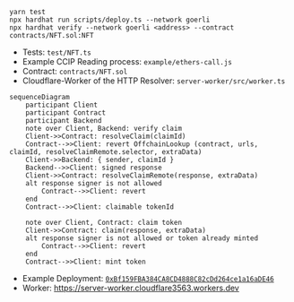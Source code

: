 ```shell
yarn test
npx hardhat run scripts/deploy.ts --network goerli
npx hardhat verify --network goerli <address> --contract contracts/NFT.sol:NFT
```

* Tests: `test/NFT.ts` 
* Example CCIP Reading process: `example/ethers-call.js`
* Contract: `contracts/NFT.sol`
* Cloudflare-Worker of the HTTP Resolver: `server-worker/src/worker.ts`

```mermaid
sequenceDiagram
    participant Client
    participant Contract
    participant Backend
    note over Client, Backend: verify claim
    Client->>Contract: resolveClaim(claimId)
    Contract-->>Client: revert OffchainLookup (contract, urls, claimId, resolveClaimRemote.selector, extraData)
    Client->>Backend: { sender, claimId }
    Backend-->>Client: signed response
    Client->>Contract: resolveClaimRemote(response, extraData)
    alt response signer is not allowed
        Contract-->>Client: revert
    end
    Contract-->>Client: claimable tokenId

    note over Client, Contract: claim token
    Client->>Contract: claim(response, extraData)
    alt response signer is not allowed or token already minted
        Contract-->>Client: revert
    end
    Contract-->>Client: mint token
```

- Example Deployment: [`0xBf159FBA384CA8CD4888C82cDd264ce1a16aDE46`](https://goerli.etherscan.io/address/0xBf159FBA384CA8CD4888C82cDd264ce1a16aDE46)
- Worker: https://server-worker.cloudflare3563.workers.dev